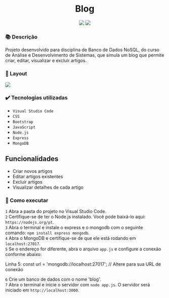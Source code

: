 <h1 align="center">Blog</h1>
<p align="center">
  <img src="https://img.shields.io/badge/STATUS-CONCLUIDO-green?style=plastic">
  <img src="https://img.shields.io/github/stars/deboradrf?style=social">
</p>

### 📚 Descrição
Projeto desenvolvido para disciplina de Banco de Dados NoSQL, do curso de Análise e Desenvolvimento de Sistemas, que simula um blog que permite criar, editar, visualizar e excluir artigos.

### 🎨 Layout
<img src="https://github.com/user-attachments/assets/060175f6-a16f-4732-9f13-d81bf48ce683">

### ✔️ Tecnologias utilizadas
- ``Visual Studio Code``
- ``CSS``
- ``Bootstrap``
- ``JavaScript``
- ``Node.js``
- ``Express``
- ``MongoDB``

## Funcionalidades
- Criar novos artigos
- Editar artigos existentes
- Excluir artigos
- Visualizar detalhes de cada artigo

### 📁 Como executar
``1`` Abra a pasta do projeto no Visual Studio Code. <br>
``2`` Certifique-se de ter o Node.js instalado. Você pode baixá-lo aqui: `https://nodejs.org/pt`. <br>
``3`` Abra o terminal e instale o express e o mongodb com o seguinte comando: `npm install express mongodb`. <br>
``4`` Abra o MongoDB e certifique-se de que ele está rodando em `localhost:27017`. <br>
``5`` Se o endereço for diferente, abra o arquivo `app.js` e configure a conexão conforme abaixo: 

Linha 5:
const url = 'mongodb://localhost:27017'; // Altere para sua URL de conexão

``6`` Crie um banco de dados com o nome 'blog'.  <br>
``7`` Abra o terminal e inicie o servidor com `node app.js`. O servidor será iniciado em `http://localhost:3000`.  <br>
